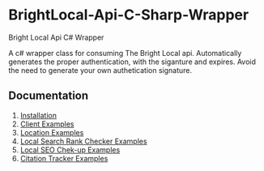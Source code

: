 # BrightLocal-Api-C-Sharp-Wrapper
Bright Local Api C# Wrapper

A c# wrapper class for consuming The Bright Local api. Automatically generates the proper authentication, with the siganture and expires. Avoid the need to generate your own authetication signature.


## Documentation

1. [Installation](INSTALLATION.md)
2. [Client Examples](CLIENTS.md)
3. [Location Examples](LOCATIONS.md)
4. [Local Search Rank Checker Examples](LSRC.md)
5. [Local SEO Chek-up Examples](LSCU.md)
6. [Citation Tracker Examples](CT.md)



